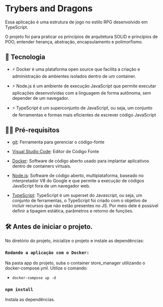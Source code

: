 # Trybers and Dragons

Essa aplicação é uma estrutura de jogo no estilo RPG desenvolvido em TypeScript.

O projeto foi para praticar os princípios de arquitetura SOLID e princípios de POO, entender herança, abstração, encapsulamento e polimorfismo.

## 🚀 Tecnologia

- ⚡ Docker é uma plataforma open source que facilita a criação e administração de ambientes isolados dentro de um container.

- ⚡ Node.js é um ambiente de execução JavaScript que permite executar aplicações desenvolvidas com a linguagem de forma autônoma, sem depender de um         navegador.

- ⚡ TypeScript é um superconjunto de JavaScript, ou seja, um conjunto de ferramentas e formas mais eficientes de escrever código JavaScript

## ✋🏻 Pré-requisitos

- [git](https://git-scm.com/downloads): Ferramenta para gerenciar o código-fonte

- [Visual Studio Code](https://code.visualstudio.com/): Editor de Código Fonte

- [Docker](https://www.docker.com/): Software de código aberto usado para implantar aplicativos dentro de containers virtuais.

- [Node.js](https://nodejs.org/en): Software de código aberto, multiplataforma, baseado no interpretador V8 do Google e que permite a execução de códigos     JavaScript fora de um navegador web.

- [TypeScript](https://www.typescriptlang.org/): TypeScript é um superset do Javascript, ou seja, um conjunto de ferramentas, o TypeScript foi criado com   o objetivo de incluir recursos que não estão presentes no JS. Por meio dele é possível definir a tipagem estática, parâmetros e retorno de funções.

## :hammer_and_wrench: Antes de iniciar o projeto.

No diretório do projeto, inicialize o projeto e instale as dependências:

### `Rodando a aplicação com o Docker:`

Na pasta app do projeto, suba o container store_manager utilizando o docker-compose.yml. Utilize o comando:

   - `docker-compose up -d`

### `npm install`

Instala as dependências.

